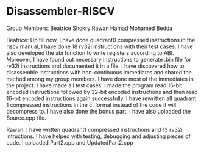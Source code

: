 # Disassembler-RISCV

Group Members:
Beatrice Shokry
Rawan Hamad
Mohamed Bedda


Beatrice: Up till now, I have done quadrant0 compressed instructions in the riscv manual, I have done 18 rv32i instructions with their test cases. I have also developed the abi function to write registers according to ABI. Moreover, I have found out necessary instructions to generate .bin file for rv32i instructions and documented it in a file. I have discovered how to disassemble instructions with non-continuous immediates and shared the method among my group members. I have done most of the immediates in the project. I have made all test cases. I made the program read 16-bit encoded instructions followed by 32-bit encoded instructions and then read 16-bit encoded instructions again successfully. I have rewritten all quadrant 1 compressed instructions in the c. format instead of the code it will decompress to. I have also done the bonus part. I have also uploaded the Source.cpp file.


Rawan: I have written quadrant1 compressed instructions and 13 rv32i intructions. I have helped with testing, debugging and adjusting pieces of code. I uploaded Part2.cpp and UpdatedPart2.cpp 
